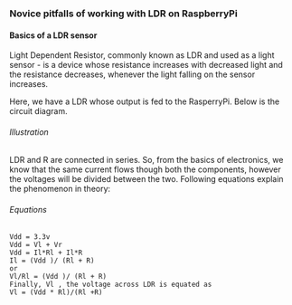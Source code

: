 ### Novice pitfalls of working with LDR on RaspberryPi
#### Basics of a LDR sensor
Light Dependent Resistor, commonly known as LDR and used as a light sensor - is a device whose resistance increases with decreased light and the resistance decreases, whenever the light falling on the sensor increases.

Here, we have a LDR whose output is fed to the RasperryPi. Below is the circuit diagram.
###### Illustration

LDR and R are connected in series. So, from the basics of electronics, we know that the same current flows though both the components, however the voltages will be divided between the two.
Following equations explain the phenomenon in theory:
###### Equations
```
Vdd = 3.3v
Vdd = Vl + Vr
Vdd = Il*Rl + Il*R
Il = (Vdd )/ (Rl + R)
or
Vl/Rl = (Vdd )/ (Rl + R)
Finally, Vl , the voltage across LDR is equated as
Vl = (Vdd * Rl)/(Rl +R)
```
